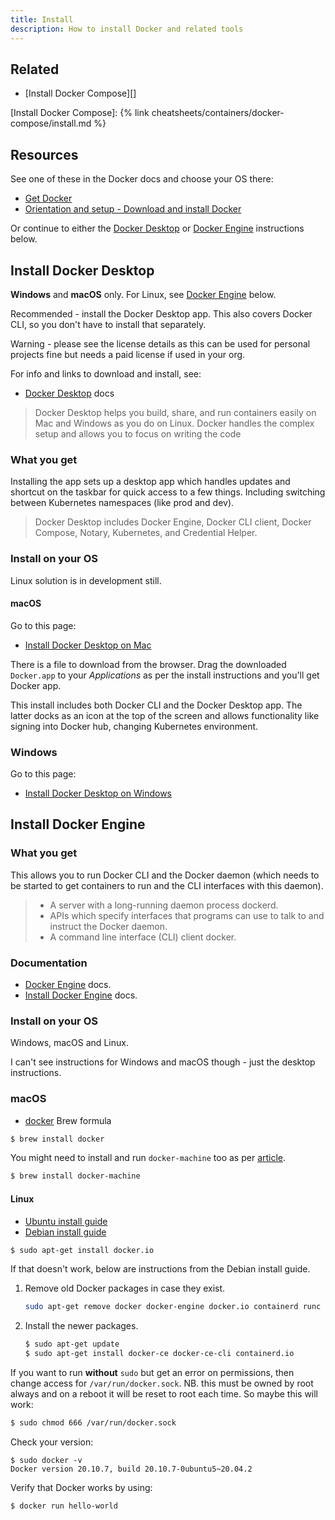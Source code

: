 ```yaml
---
title: Install
description: How to install Docker and related tools
---
```


## Related

- [Install Docker Compose][]

[Install Docker Compose]: {% link cheatsheets/containers/docker-compose/install.md %}


## Resources

See one of these in the Docker docs and choose your OS there:

- [Get Docker](https://docs.docker.com/get-docker/)
- [Orientation and setup - Download and install Docker](https://docs.docker.com/get-started/#download-and-install-docker)

Or continue to either the [Docker Desktop](#docker-desktop) or [Docker Engine](#docker-engine) instructions below.


## Install Docker Desktop

**Windows** and **macOS** only. For Linux, see [Docker Engine](#docker-engine) below.

Recommended - install the Docker Desktop app. This also covers Docker CLI, so you don't have to install that separately.

Warning - please see the license details as this can be used for personal projects fine but needs a paid license if used in your org.

For info and links to download and install, see:

- [Docker Desktop](https://docs.docker.com/desktop/) docs

> Docker Desktop helps you build, share, and run containers easily on Mac and Windows as you do on Linux. Docker handles the complex setup and allows you to focus on writing the code

### What you get

Installing the app sets up a desktop app which handles updates and shortcut on the taskbar for quick access to a few things. Including switching between Kubernetes namespaces (like prod and dev).

> Docker Desktop includes Docker Engine, Docker CLI client, Docker Compose, Notary, Kubernetes, and Credential Helper.

### Install on your OS

Linux solution is in development still.

#### macOS

Go to this page:

- [Install Docker Desktop on Mac](https://docs.docker.com/docker-for-mac/install/)

There is a file to download from the browser. Drag the downloaded `Docker.app` to your _Applications_ as per the install instructions and you'll get Docker app.

This install includes both Docker CLI and the Docker Desktop app. The latter docks as an icon at the top of the screen and allows functionality like signing into Docker hub, changing Kubernetes environment.

### Windows

Go to this page:

- [Install Docker Desktop on Windows](https://docs.docker.com/desktop/windows/install/)


## Install Docker Engine

### What you get

This allows you to run Docker CLI and the Docker daemon (which needs to be started to get containers to run and the CLI interfaces with this daemon).

> - A server with a long-running daemon process dockerd.
> - APIs which specify interfaces that programs can use to talk to and instruct the Docker daemon.
> - A command line interface (CLI) client docker.

### Documentation

- [Docker Engine](https://docs.docker.com/engine/) docs.
- [Install Docker Engine](https://docs.docker.com/engine/install/) docs.

### Install on your OS

Windows, macOS and Linux.

I can't see instructions for Windows and macOS though - just the desktop instructions.

### macOS

- [docker](https://formulae.brew.sh/formula/docker) Brew formula

```sh
$ brew install docker
```

You might need to install and run `docker-machine` too as per [article](https://medium.com/crowdbotics/a-complete-one-by-one-guide-to-install-docker-on-your-mac-os-using-homebrew-e818eb4cfc3).

```sh
$ brew install docker-machine
```

#### Linux

- [Ubuntu install guide](https://docs.docker.com/engine/install/ubuntu/)
- [Debian install guide](https://docs.docker.com/engine/install/debian/)

```sh
$ sudo apt-get install docker.io
```

If that doesn't work, below are instructions from the Debian install guide. 

1. Remove old Docker packages in case they exist.
    ```sh
    sudo apt-get remove docker docker-engine docker.io containerd runc
    ```
1. Install the newer packages.
    ```sh
    $ sudo apt-get update
    $ sudo apt-get install docker-ce docker-ce-cli containerd.io
    ```
    
If you want to run **without** `sudo` but get an error on permissions, then change access for `/var/run/docker.sock`. NB. this must be owned by root always and on a reboot it will be reset to root each time. So maybe this will work:

```sh
$ sudo chmod 666 /var/run/docker.sock
```

Check your version:

```console
$ sudo docker -v
Docker version 20.10.7, build 20.10.7-0ubuntu5~20.04.2
```

Verify that Docker works by using:

```sh
$ docker run hello-world
```
